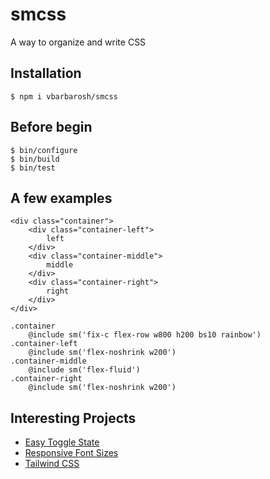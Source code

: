 # smcss

A way to organize and write CSS

## Installation

    $ npm i vbarbarosh/smcss

## Before begin

    $ bin/configure
    $ bin/build
    $ bin/test

## A few examples

    <div class="container">
        <div class="container-left">
            left
        </div>
        <div class="container-middle">
            middle
        </div>
        <div class="container-right">
            right
        </div>
    </div>

    .container
        @include sm('fix-c flex-row w800 h200 bs10 rainbow')
    .container-left
        @include sm('flex-noshrink w200')
    .container-middle
        @include sm('flex-fluid')
    .container-right
        @include sm('flex-noshrink w200')

## Interesting Projects

* [Easy Toggle State](https://twikito.github.io/easy-toggle-state)
* [Responsive Font Sizes](https://github.com/MartijnCuppens/rfs)
* [Tailwind CSS](https://github.com/tailwindcss/tailwindcss)
